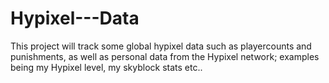 # Hypixel---Data
This project will track some global hypixel data such as playercounts and punishments, as well as personal data from the Hypixel network; examples being my Hypixel level, my skyblock stats etc..
